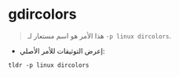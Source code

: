 # gdircolors

> هذا الأمر هو اسم مستعار لـ `-p linux dircolors`.

- إعرض التوثيقات للأمر الأصلي:

`tldr -p linux dircolors`
